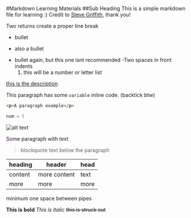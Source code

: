 #Markdown Learning Materials
##Sub Heading
This is a simple markdown file for learning :)
Credit to [Steve Griffith](https://www.youtube.com/watch?v=eJojC3lSkwg&t=437s), thank you!

Two returns create a proper line break

- bullet
+ also a bullet
* bullet again, but this one isnt recommended
  -Two spaces in front indents
    1. this will be a number or letter list

[this is the description](https://www.github.com)

This paragraph has some `variable` inline code. (backtick btw)

```html
<p>A paragraph example</p>
```
```python
num = 5
```

![alt text](https://picsum.photos/200/200)

Some paragraph with text
> blockquote text below the paragraph

| heading | header | head |
| --- | --- | --- |
| content | more content | text |
| more | more | more |
 minimum one space between pipes
 
 **This is bold**
 *This is italic*
 ~~this is struck out~~
 
 
